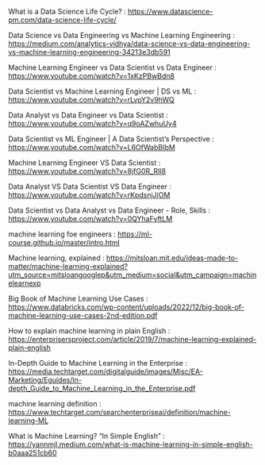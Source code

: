 What is a Data Science Life Cycle? : https://www.datascience-pm.com/data-science-life-cycle/

Data Science vs Data Engineering vs Machine Learning Engineering : https://medium.com/analytics-vidhya/data-science-vs-data-engineering-vs-machine-learning-engineering-34213e3db591

Machine Learning Engineer vs Data Scientist vs Data Engineer : https://www.youtube.com/watch?v=1xKzPBwBdn8

Data Scientist vs Machine Learning Engineer | DS vs ML : https://www.youtube.com/watch?v=rLvpY2v9hWQ

Data Analyst vs Data Engineer vs Data Scientist : https://www.youtube.com/watch?v=q9oAZwhuUy4

Data Scientist vs ML Engineer | A Data Scientist’s Perspective : https://www.youtube.com/watch?v=L6OfWabBIbM

Machine Learning Engineer VS Data Scientist : https://www.youtube.com/watch?v=8jfG0R_RIl8

Data Analyst VS Data Scientist VS Data Engineer : https://www.youtube.com/watch?v=rKpdsnjJjOM
 
 Data Scientist vs Data Analyst vs Data Engineer - Role, Skills : https://www.youtube.com/watch?v=0QYhaFyftLM
 
 machine learning foe engineers :  https://ml-course.github.io/master/intro.html 
 
 
 Machine learning, explained : https://mitsloan.mit.edu/ideas-made-to-matter/machine-learning-explained?utm_source=mitsloangooglep&utm_medium=social&utm_campaign=machinelearnexp
 
 
Big Book of Machine
Learning Use Cases :  https://www.databricks.com/wp-content/uploads/2022/12/big-book-of-machine-learning-use-cases-2nd-edition.pdf


How to explain machine learning in plain English : https://enterprisersproject.com/article/2019/7/machine-learning-explained-plain-english

In-Depth Guide to Machine Learning in the Enterprise : 
https://media.techtarget.com/digitalguide/images/Misc/EA-Marketing/Eguides/In-depth_Guide_to_Machine_Learning_in_the_Enterprise.pdf

machine learning definition :
https://www.techtarget.com/searchenterpriseai/definition/machine-learning-ML


What is Machine Learning? “In Simple English”  : https://yannmjl.medium.com/what-is-machine-learning-in-simple-english-b0aaa251cb60

